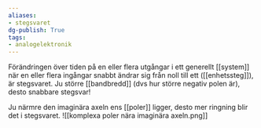 ```yaml
---
aliases: 
- stegsvaret
dg-publish: True
tags: 
- analogelektronik
---
```

Förändringen över tiden på en eller flera utgångar i ett generellt [[system]] när en eller flera ingångar snabbt ändrar sig från noll till ett ([[enhetssteg]]), är stegsvaret. Ju större [[bandbredd]] (dvs hur större negativ polen är), desto snabbare stegsvar!


Ju närmre den imaginära axeln ens [[poler]] ligger, desto mer ringning blir det i stegsvaret. 
![[komplexa poler nära imaginära axeln.png]]